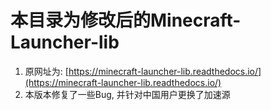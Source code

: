 # 本目录为修改后的Minecraft-Launcher-lib

1. 原网址为: [https://minecraft-launcher-lib.readthedocs.io/](https://minecraft-launcher-lib.readthedocs.io/)
2. 本版本修复了一些Bug, 并针对中国用户更换了加速源

